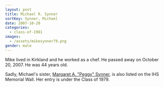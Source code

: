 ```yaml
---
layout: post
title: Michael R. Synner
sortKey: Synner, Michael
date: 2007-10-20
categories:
  - class-of-1981
images:
  - /assets/mikesynner79.png
gender: male
---
```


Mike lived in Kirkland and he worked as a chef. He passed away on October 20, 2007. He was 44 years old.

Sadly, Michael's sister, [Margaret A. "Peggy" Synner](https://ihsmemorial.org/class-of-1979/margaret-a-synner/), is also listed on the IHS Memorial Wall. Her entry is under the Class of 1979.

